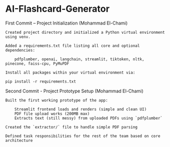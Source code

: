 # AI-Flashcard-Generator
First Commit – Project Initialization (Mohammad El-Chami)

    Created project directory and initialized a Python virtual environment using venv.

    Added a requirements.txt file listing all core and optional dependencies:

        pdfplumber, openai, langchain, streamlit, tiktoken, nltk, pinecone, faiss-cpu, PyMuPDF

    Install all packages within your virtual environment via:

    pip install -r requirements.txt

Second Commit - Project Prototype Setup (Mohammad El-Chami)

    Built the first working prototype of the app:
    
        Streamlit frontend loads and renders (simple and clean UI)
        PDF file upload works (200MB max)
        Extracts text (still messy) from uploaded PDFs using `pdfplumber`
        
    Created the `extractor/` file to handle simple PDF parsing
    
    Defined task responsibilities for the rest of the team based on core architecture
